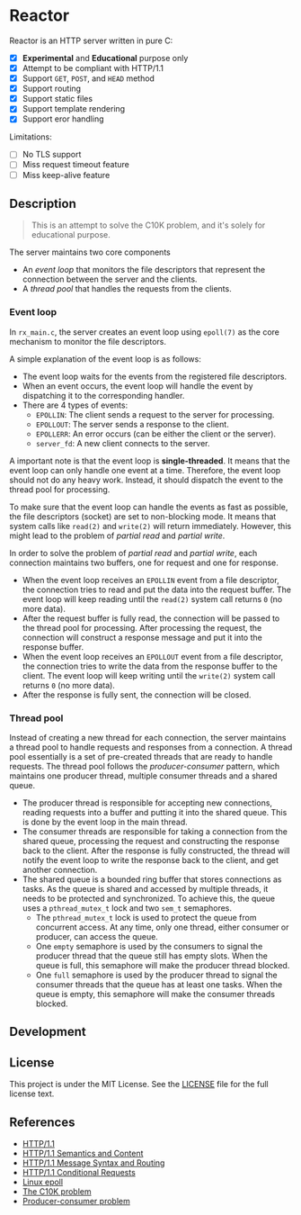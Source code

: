 # Reactor

Reactor is an HTTP server written in pure C:

- [x] **Experimental** and **Educational** purpose only
- [x] Attempt to be compliant with HTTP/1.1
- [x] Support `GET`, `POST`, and `HEAD` method
- [x] Support routing
- [x] Support static files
- [x] Support template rendering
- [x] Support eror handling

Limitations:

- [ ] No TLS support
- [ ] Miss request timeout feature
- [ ] Miss keep-alive feature

## Description

> This is an attempt to solve the C10K problem, and it's solely for educational
> purpose.

The server maintains two core components

- An _event loop_ that monitors the file descriptors that represent the
  connection between the server and the clients.
- A _thread pool_ that handles the requests from the clients.

### Event loop

In `rx_main.c`, the server creates an event loop using `epoll(7)` as the core
mechanism to monitor the file descriptors.

A simple explanation of the event loop is as follows:

- The event loop waits for the events from the registered file descriptors.
- When an event occurs, the event loop will handle the event by dispatching it
  to the corresponding handler.
- There are 4 types of events:
  - `EPOLLIN`: The client sends a request to the server for processing.
  - `EPOLLOUT`: The server sends a response to the client.
  - `EPOLLERR`: An error occurs (can be either the client or the server).
  - `server_fd`: A new client connects to the server.

A important note is that the event loop is **single-threaded**. It means that
the event loop can only handle one event at a time. Therefore, the event loop
should not do any heavy work. Instead, it should dispatch the event to the
thread pool for processing.

To make sure that the event loop can handle the events as fast as possible, the
file descriptors (socket) are set to non-blocking mode. It means that system
calls like `read(2)` and `write(2)` will return immediately. However, this might
lead to the problem of _partial read_ and _partial write_.

In order to solve the problem of _partial read_ and _partial write_, each
connection maintains two buffers, one for request and one for response.

- When the event loop receives an `EPOLLIN` event from a file descriptor, the
  connection tries to read and put the data into the request buffer. The event
  loop will keep reading until the `read(2)` system call returns `0` (no more
  data).
- After the request buffer is fully read, the connection will be passed to the
  thread pool for processing. After processing the request, the connection will
  construct a response message and put it into the response buffer.
- When the event loop receives an `EPOLLOUT` event from a file descriptor, the
  connection tries to write the data from the response buffer to the client. The
  event loop will keep writing until the `write(2)` system call returns `0` (no
  more data).
- After the response is fully sent, the connection will be closed.

### Thread pool

Instead of creating a new thread for each connection, the server maintains a
thread pool to handle requests and responses from a connection. A thread pool
essentially is a set of pre-created threads that are ready to handle requests.
The thread pool follows the _producer-consumer_ pattern, which maintains one
producer thread, multiple consumer threads and a shared queue.

- The producer thread is responsible for accepting new connections, reading
  requests into a buffer and putting it into the shared queue. This is done by
  the event loop in the main thread.
- The consumer threads are responsible for taking a connection from the shared
  queue, processing the request and constructing the response back to the
  client. After the response is fully constructed, the thread will notify the
  event loop to write the response back to the client, and get another
  connection.
- The shared queue is a bounded ring buffer that stores connections as tasks. As
  the queue is shared and accessed by multiple threads, it needs to be protected
  and synchronized. To achieve this, the queue uses a `pthread_mutex_t` lock and
  two `sem_t` semaphores.
  - The `pthread_mutex_t` lock is used to protect the queue from concurrent
    access. At any time, only one thread, either consumer or producer, can
    access the queue.
  - One `empty` semaphore is used by the consumers to signal the producer thread
    that the queue still has empty slots. When the queue is full, this semaphore
    will make the producer thread blocked.
  - One `full` semaphore is used by the producer thread to signal the consumer
    threads that the queue has at least one tasks. When the queue is empty, this
    semaphore will make the consumer threads blocked.

## Development

## License

This project is under the MIT License. See the [LICENSE](LICENSE) file for the
full license text.

## References

- [HTTP/1.1](https://tools.ietf.org/html/rfc2616)
- [HTTP/1.1 Semantics and Content](https://tools.ietf.org/html/rfc7231)
- [HTTP/1.1 Message Syntax and Routing](https://tools.ietf.org/html/rfc7230)
- [HTTP/1.1 Conditional Requests](https://tools.ietf.org/html/rfc7232)
- [Linux epoll](https://man7.org/linux/man-pages/man7/epoll.7.html)
- [The C10K problem](http://www.kegel.com/c10k.html)
- [Producer-consumer problem](https://en.wikipedia.org/wiki/Producer%E2%80%93consumer_problem)
